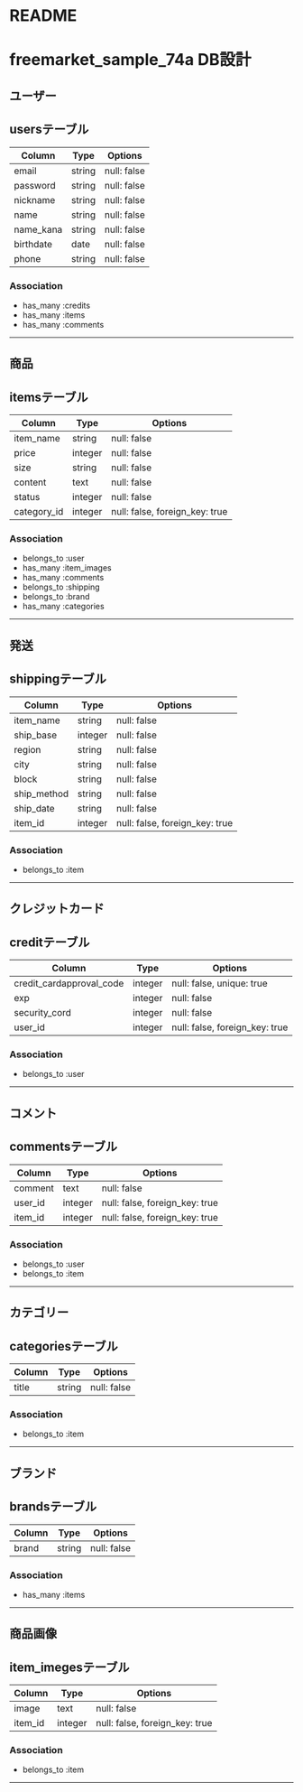# README
# freemarket_sample_74a DB設計

## ユーザー
## usersテーブル

|Column|Type|Options|
|------|----|-------|
|email|string|null: false|
|password|string|null: false|
|nickname|string|null: false|
|name|string|null: false|
|name_kana|string|null: false|
|birthdate|date|null: false|
|phone|string|null: false|

### Association

- has_many :credits
- has_many :items
- has_many :comments

------------------------------------
## 商品
## itemsテーブル

|Column|Type|Options|
|------|----|-------|
|item_name|string|null: false|
|price|integer|null: false|
|size|string|null: false|
|content|text|null: false|
|status|integer|null: false|
|category_id|integer|null: false, foreign_key: true|

### Association

- belongs_to :user
- has_many :item_images
- has_many :comments
- belongs_to :shipping
- belongs_to :brand
- has_many :categories

------------------------------------
## 発送
## shippingテーブル

|Column|Type|Options|
|------|----|-------|
|item_name|string|null: false|
|ship_base|integer|null: false|
|region|string|null: false|
|city|string|null: false|
|block|string|null: false|
|ship_method|string|null: false|
|ship_date|string|null: false|
|item_id|integer|null: false, foreign_key: true|

### Association

- belongs_to :item

------------------------------------
## クレジットカード
## creditテーブル

|Column|Type|Options|
|------|----|-------|
|credit_cardapproval_code|integer|null: false, unique: true|
|exp|integer|null: false|
|security_cord|integer|null: false|
|user_id|integer|null: false, foreign_key: true|

### Association

- belongs_to :user

------------------------------------
## コメント
## commentsテーブル

|Column|Type|Options|
|------|----|-------|
|comment|text|null: false|
|user_id|integer|null: false, foreign_key: true|
|item_id|integer|null: false, foreign_key: true|

### Association

- belongs_to :user
- belongs_to :item

------------------------------------
## カテゴリー
## categoriesテーブル

|Column|Type|Options|
|------|----|-------|
|title|string|null: false|

### Association

- belongs_to :item

------------------------------------
## ブランド
## brandsテーブル

|Column|Type|Options|
|------|----|-------|
|brand|string|null: false|

### Association

- has_many :items

------------------------------------

## 商品画像
## item_imegesテーブル

|Column|Type|Options|
|------|----|-------|
|image|text|null: false|
|item_id|integer|null: false, foreign_key: true|

### Association

- belongs_to :item

------------------------------------